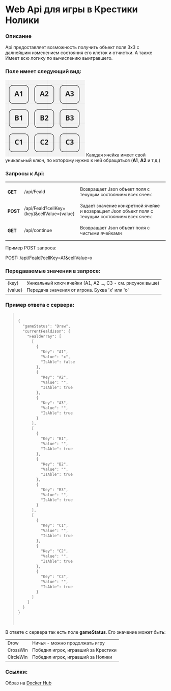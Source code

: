 # Web Api для игры в Крестики Нолики

<h3>Описание</h3>
Api предоставляет возможность получить объект поля 3х3 с далнейшим изменением состояния его клеток и отчистки. А также Имеет всю логику по вычислению выигравшего.

<h3>Поле имеет следующий вид:</h3>
<img src="Feald.png" width="250" title="hover text">
Каждая ячейка имеет свой уникальный ключ, по которому нужно к ней обращаться (<b>А1</b>, <b>А2</b> и т.д.)

<h3>Запросы к Api:</h3>
<table>
<tr>
<td><h4>GET</h4></td>
<td>/api/Feald</td>
<td>Возвращает Json объект поля с текущим состоянием всех ячеек</td>
</tr>
<tr>
<td><h4>POST</h4></td>
<td>/api/Feald?cellKey={key}&cellValue={value}</td>
<td>Задает значение конкретной ячейке и возвращает Json объект поля с текущим состоянием всех ячеек</td>
</tr>
<tr>
<td><h4>GET</h4></td>
<td>/api/continue</td>
<td>Возвращает Json объект поля с чистыми ячейками</td>
</tr>
</table>
Пример POST запроса:

POST: /api/Feald?cellKey=A1&cellValue=x


<h3>Передаваемые значения в запросе:</h3>
<table>
<tr>
<td>{key}</td>
<td>Уникальный ключ ячейки (А1, А2 ..., С3 - см. рисунок выше)</td>
</tr>
<tr>
<td>{value}</td>
<td>Передача значения от игрока. Буква 'x' или 'o'</td>
</tr>
</table>

<h3>Пример ответа с сервера:</h3>
<blockquote>
<pre>
<code>
{
  "gameStatus": "Draw",
  "currentFealdJson": {
    "FealdArray": [
      [
        {
          "Key": "A1",
          "Value": "x",
          "IsAble": false
        },
        {
          "Key": "A2",
          "Value": "",
          "IsAble": true
        },
        {
          "Key": "A3",
          "Value": "",
          "IsAble": true
        }
      ],
      [
        {
          "Key": "B1",
          "Value": "",
          "IsAble": true
        },
        {
          "Key": "B2",
          "Value": "",
          "IsAble": true
        },
        {
          "Key": "B3",
          "Value": "",
          "IsAble": true
        }
      ],
      [
        {
          "Key": "C1",
          "Value": "",
          "IsAble": true
        },
        {
          "Key": "C2",
          "Value": "",
          "IsAble": true
        },
        {
          "Key": "C3",
          "Value": "",
          "IsAble": true
        }
      ]
    ]
  }
}
</code>
</re>
</blockquote>

В ответе с сервера так есть поле <b>gameStatus</b>. Его значение может быть: 
<table>
<tr>
<td>Drow</td>
<td>Ничья - можно продолжать игру</td>
</tr>
<tr>
<td>СrossWin</td>
<td>Победил игрок, игравший за Крестики</td>
</tr>
<tr>
<td>СircleWin</td>
<td>Победил игрок, игравший за Нолики</td>
</tr>
</table>

<h3>Ссылки:</h3>
<p>Образ на <a href="https://hub.docker.com/repository/docker/eiensen/testtask_tictactoe/general">Docker Hub<a/></p>
